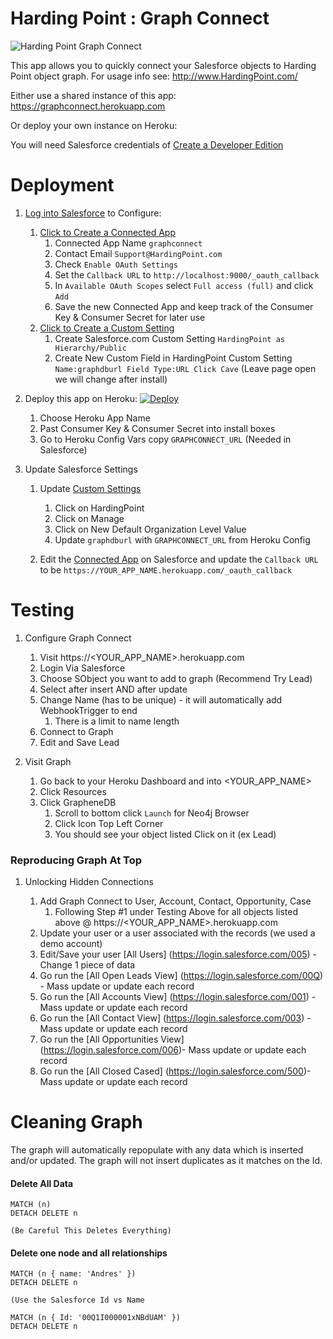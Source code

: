 # Harding Point : Graph Connect
 

![Harding Point Graph Connect](https://static.wixstatic.com/media/983560_7563ad3d347646e1a792e19a2c14e44c~mv2_d_2754_1836_s_2.png/v1/fill/w_1545,h_1030,al_c,usm_0.66_1.00_0.01/983560_7563ad3d347646e1a792e19a2c14e44c~mv2_d_2754_1836_s_2.png "Harding Point Graph Connect")


This app allows you to quickly connect your Salesforce objects to Harding Point object graph.  For usage info see: http://www.HardingPoint.com/

Either use a shared instance of this app: https://graphconnect.herokuapp.com

Or deploy your own instance on Heroku:

You will need Salesforce credentials of [Create a Developer Edition](https://developer.salesforce.com/signup)

# Deployment
1. [Log into Salesforce](https://login.salesforce.com/) to Configure:

    1. [Click to Create a Connected App](https://login.salesforce.com/app/mgmt/forceconnectedapps/forceAppEdit.apexp)
        1. Connected App Name `graphconnect`
        1. Contact Email `Support@HardingPoint.com`
        1. Check `Enable OAuth Settings`
        1. Set the `Callback URL` to `http://localhost:9000/_oauth_callback`
        1. In `Available OAuth Scopes` select `Full access (full)` and click `Add`
        1. Save the new Connected App and keep track of the Consumer Key & Consumer Secret for later use
    1. [Click to Create a Custom Setting](https://login.salesforce.com/setup/ui/listCustomSettings.apexp)
        1. Create Salesforce.com Custom Setting `HardingPoint as Hierarchy/Public`
        1. Create New Custom Field in HardingPoint Custom Setting `Name:graphdburl Field Type:URL Click Cave` (Leave page open we will change after install)

1. Deploy this app on Heroku: [![Deploy](https://www.herokucdn.com/deploy/button.svg)](https://heroku.com/deploy)

    1. Choose Heroku App Name
    1. Past Consumer Key & Consumer Secret into install boxes
    1. Go to Heroku Config Vars copy `GRAPHCONNECT_URL`  (Needed in Salesforce)
    
1. Update Salesforce Settings

    1. Update [Custom Settings](https://login.salesforce.com/setup/ui/listCustomSettings.apexp) 
        1. Click on HardingPoint
        1. Click on Manage
        1. Click on New Default Organization Level Value
        1. Update `graphdburl` with `GRAPHCONNECT_URL` from Heroku Config
        
    1. Edit the [Connected App](https://login.salesforce.com/02u) on Salesforce and update the `Callback URL` to be `https://YOUR_APP_NAME.herokuapp.com/_oauth_callback`

# Testing

1. Configure Graph Connect 

    1. Visit https://<YOUR_APP_NAME>.herokuapp.com
    1. Login Via Salesforce
    1. Choose SObject you want to add to graph (Recommend Try Lead)
    1. Select after insert AND after update
    1. Change Name (has to be unique) - it will automatically add WebhookTrigger to end
        1. There is a limit to name length
    1. Connect to Graph
    1. Edit and Save Lead
    
1. Visit Graph
    
    1. Go back to your Heroku Dashboard and into <YOUR_APP_NAME>
    1. Click Resources
    1. Click GrapheneDB
        1. Scroll to bottom click `Launch` for Neo4j Browser
        1. Click Icon Top Left Corner
        1. You should see your object listed Click on it (ex Lead)
        
        
### Reproducing Graph At Top
    
1. Unlocking Hidden Connections

    1. Add Graph Connect to User, Account, Contact, Opportunity, Case
        1. Following Step #1 under Testing Above for all objects listed above @ https://<YOUR_APP_NAME>.herokuapp.com
    1. Update your user or a user associated with the records (we used a demo account)
    1. Edit/Save your user [All Users] (https://login.salesforce.com/005) - Change 1 piece of data
    1. Go run the [All Open Leads View] (https://login.salesforce.com/00Q) - Mass update or update each record
    1. Go run the [All Accounts View] (https://login.salesforce.com/001) - Mass update or update each record
    1. Go run the [All Contact View] (https://login.salesforce.com/003) - Mass update or update each record
    1. Go run the [All Opportunities View] (https://login.salesforce.com/006)- Mass update or update each record
    1. Go run the [All Closed Cased] (https://login.salesforce.com/500)- Mass update or update each record
        
        
# Cleaning Graph

The graph will automatically repopulate with any data which is inserted and/or updated. The graph will not insert duplicates as it matches on the Id.
    
#### Delete All Data
    MATCH (n)
    DETACH DELETE n
    
    (Be Careful This Deletes Everything)
    
#### Delete one node and all relationships
    MATCH (n { name: 'Andres' })
    DETACH DELETE n
    
    (Use the Salesforce Id vs Name
    
    MATCH (n { Id: '00Q1I000001xNBdUAM' })
    DETACH DELETE n
   

    
